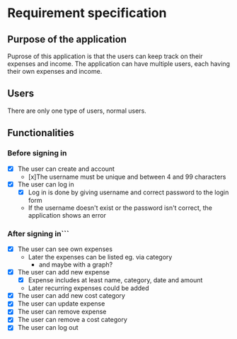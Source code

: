 # Requirement specification
## Purpose of the application
Puprose of this application is that the users can keep track on their expenses and income. The application can have multiple users, each having their own expenses and income.  

## Users
There are only one type of users, normal users.

## Functionalities
### Before signing in
- [x] The user can create and account 
  - [x]The username must be unique and between 4 and 99 characters
- [x] The user can log in 
  - [x] Log in is done by giving username and correct password to the login form 
  - If the username doesn't exist or the password isn't correct, the application shows an error
### After signing in```
- [x] The user can see own expenses 
  - Later the expenses can be listed eg. via category 
    - and maybe with a graph?
- [x] The user can add new expense 
  - [x] Expense includes at least name, category, date and amount 
  - Later recurring expenses could be added
- [x] The user can add new cost category 
- [x] The user can update expense 
- [x] The user can remove expense 
- [x] The user can remove a cost category 
- [x] The user can log out 

